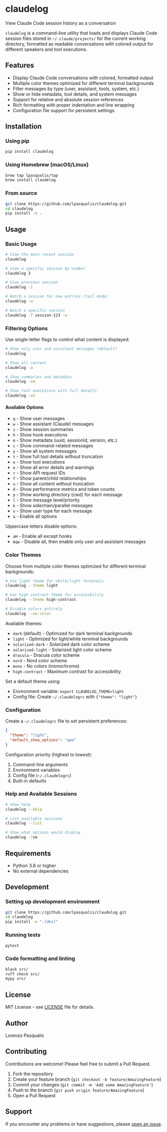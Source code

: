 # claudelog

View Claude Code session history as a conversation

`claudelog` is a command-line utility that loads and displays Claude Code session files stored in `~/.claude/projects/` for the current working directory, formatted as readable conversations with colored output for different speakers and tool executions.

## Features

- Display Claude Code conversations with colored, formatted output
- Multiple color themes optimized for different terminal backgrounds
- Filter messages by type (user, assistant, tools, system, etc.)
- Show or hide metadata, tool details, and system messages
- Support for relative and absolute session references
- Rich formatting with proper indentation and line wrapping
- Configuration file support for persistent settings

## Installation

### Using pip

```bash
pip install claudelog
```

### Using Homebrew (macOS/Linux)

```bash
brew tap lpasqualis/tap
brew install claudelog
```

### From source

```bash
git clone https://github.com/lpasqualis/claudelog.git
cd claudelog
pip install -e .
```

## Usage

### Basic Usage

```bash
# View the most recent session
claudelog

# View a specific session by number
claudelog 3

# View previous session
claudelog -1

# Watch a session for new entries (tail mode)
claudelog -w

# Watch a specific session
claudelog -f session-123 -w
```

### Filtering Options

Use single-letter flags to control what content is displayed:

```bash
# Show only user and assistant messages (default)
claudelog

# Show all content
claudelog -a

# Show summaries and metadata
claudelog -sm

# Show tool executions with full details
claudelog -ot
```

#### Available Options

- `q` - Show user messages
- `w` - Show assistant (Claude) messages
- `s` - Show session summaries
- `h` - Show hook executions
- `m` - Show metadata (uuid, sessionId, version, etc.)
- `c` - Show command-related messages
- `y` - Show all system messages
- `t` - Show full tool details without truncation
- `o` - Show tool executions
- `e` - Show all error details and warnings
- `r` - Show API request IDs
- `f` - Show parent/child relationships
- `u` - Show all content without truncation
- `d` - Show performance metrics and token counts
- `p` - Show working directory (cwd) for each message
- `l` - Show message level/priority
- `k` - Show sidechain/parallel messages
- `v` - Show user type for each message
- `a` - Enable all options

Uppercase letters disable options:
- `aH` - Enable all except hooks
- `Aqw` - Disable all, then enable only user and assistant messages

### Color Themes

Choose from multiple color themes optimized for different terminal backgrounds:

```bash
# Use light theme for white/light terminals
claudelog --theme light

# Use high contrast theme for accessibility
claudelog --theme high-contrast

# Disable colors entirely
claudelog --no-color
```

Available themes:
- `dark` (default) - Optimized for dark terminal backgrounds
- `light` - Optimized for light/white terminal backgrounds  
- `solarized-dark` - Solarized dark color scheme
- `solarized-light` - Solarized light color scheme
- `dracula` - Dracula color scheme
- `nord` - Nord color scheme
- `mono` - No colors (monochrome)
- `high-contrast` - Maximum contrast for accessibility

Set a default theme using:
- Environment variable: `export CLAUDELOG_THEME=light`
- Config file: Create `~/.claudelogrc` with `{"theme": "light"}`

### Configuration

Create a `~/.claudelogrc` file to set persistent preferences:

```json
{
  "theme": "light",
  "default_show_options": "qwo"
}
```

Configuration priority (highest to lowest):
1. Command-line arguments
2. Environment variables
3. Config file (`~/.claudelogrc`)
4. Built-in defaults

### Help and Available Sessions

```bash
# Show help
claudelog --help

# List available sessions
claudelog --list

# Show what options would display
claudelog -?sm
```

## Requirements

- Python 3.8 or higher
- No external dependencies

## Development

### Setting up development environment

```bash
git clone https://github.com/lpasqualis/claudelog.git
cd claudelog
pip install -e ".[dev]"
```

### Running tests

```bash
pytest
```

### Code formatting and linting

```bash
black src/
ruff check src/
mypy src/
```

## License

MIT License - see [LICENSE](LICENSE) file for details.

## Author

Lorenzo Pasqualis

## Contributing

Contributions are welcome! Please feel free to submit a Pull Request.

1. Fork the repository
2. Create your feature branch (`git checkout -b feature/AmazingFeature`)
3. Commit your changes (`git commit -m 'Add some AmazingFeature'`)
4. Push to the branch (`git push origin feature/AmazingFeature`)
5. Open a Pull Request

## Support

If you encounter any problems or have suggestions, please [open an issue](https://github.com/lpasqualis/claudelog/issues).
